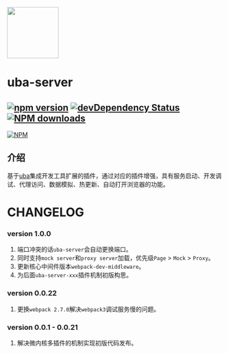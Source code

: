 <img src="http://tinper.org/assets/images/uba.png" width="120" />

# uba-server

[![npm version](https://img.shields.io/npm/v/uba-server.svg)](https://www.npmjs.com/package/uba-server)
[![devDependency Status](https://img.shields.io/david/dev/tinper-uba/uba-server.svg)](https://david-dm.org/tinper-uba/uba-server#info=devDependencies)
[![NPM downloads](http://img.shields.io/npm/dt/uba-server.svg?style=flat)](https://npmjs.org/package/uba-server)
---
[![NPM](https://nodei.co/npm/uba-server.png)](https://nodei.co/npm/uba-server/)



## 介绍

基于[uba](https://github.com/iuap-design/tinper-uba/blob/master/README_zh-CN.md)集成开发工具扩展的插件，通过对应的插件增强，具有服务启动、开发调试、代理访问、数据模拟、热更新、自动打开浏览器的功能。



# CHANGELOG


### version 1.0.0

1. 端口冲突的话`uba-server`会自动更换端口。
2. 同时支持`mock server`和`proxy server`加载，优先级`Page` > `Mock` > `Proxy`。
3. 更新核心中间件版本`webpack-dev-middleware`。
4. 为后面`uba-server-xxx`插件机制初版构思。

### version 0.0.22

1. 更换`webpack 2.7.0`解决`webpack3`调试服务慢的问题。

### version 0.0.1 - 0.0.21

1. 解决微内核多插件的机制实现初版代码发布。
